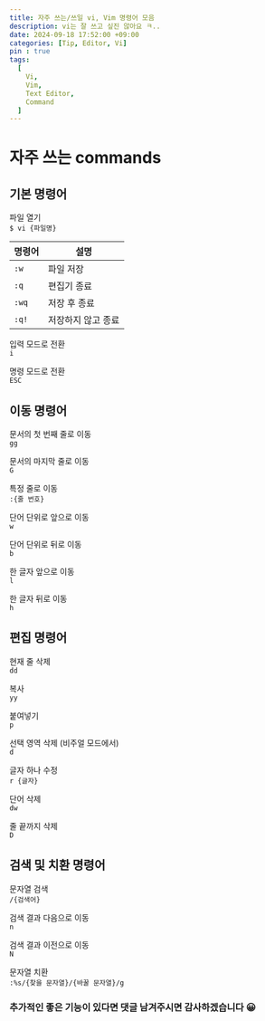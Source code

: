 ```yaml
---
title: 자주 쓰는/쓰일 vi, Vim 명령어 모음
description: vi는 잘 쓰고 싶진 않아요 ㅋ.. 
date: 2024-09-18 17:52:00 +09:00
categories: [Tip, Editor, Vi]
pin : true
tags:
  [
    Vi,
    Vim,
    Text Editor,
    Command
  ]
---
```


# 자주 쓰는 commands

## 기본 명령어

파일 열기<br>
`$ vi {파일명}`<br>

| 명령어   | 설명         |
|-------|------------|
| `:w`  | 파일 저장      |
| `:q`  | 편집기 종료     |
| `:wq` | 저장 후 종료    |
| `:q!` | 저장하지 않고 종료 |

입력 모드로 전환<br>
`i`<br>

명령 모드로 전환<br>
`ESC`<br>

## 이동 명령어

문서의 첫 번째 줄로 이동<br>
`gg`<br>

문서의 마지막 줄로 이동<br>
`G`<br>

특정 줄로 이동<br>
`:{줄 번호}`<br>

단어 단위로 앞으로 이동<br>
`w`<br>

단어 단위로 뒤로 이동<br>
`b`<br>

한 글자 앞으로 이동<br>
`l`<br>

한 글자 뒤로 이동<br>
`h`<br>

## 편집 명령어

현재 줄 삭제<br>
`dd`<br>

복사<br>
`yy`<br>

붙여넣기<br>
`p`<br>

선택 영역 삭제 (비주얼 모드에서)<br>
`d`<br>

글자 하나 수정<br>
`r {글자}`<br>

단어 삭제<br>
`dw`<br>

줄 끝까지 삭제<br>
`D`<br>

## 검색 및 치환 명령어

문자열 검색<br>
`/{검색어}`<br>

검색 결과 다음으로 이동<br>
`n`<br>

검색 결과 이전으로 이동<br>
`N`<br>

문자열 치환<br>
`:%s/{찾을 문자열}/{바꿀 문자열}/g`<br>

### 추가적인 좋은 기능이 있다면 댓글 남겨주시면 감사하겠습니다 😀
